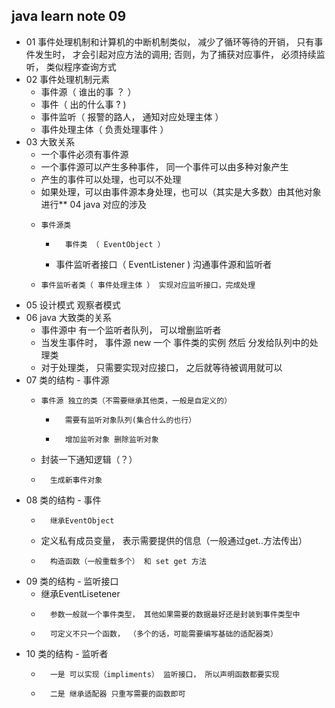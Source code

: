 ## java learn note 09

* 01	事件处理机制和计算机的中断机制类似， 减少了循环等待的开销， 只有事件发生时， 才会引起对应方法的调用; 否则，为了捕获对应事件， 必须持续监听， 类似程序查询方式
* 02 	事件处理机制元素
	*   事件源（  谁出的事 ？ ）
	*   事件（ 出的什么事 ? )
  *   事件监听（ 报警的路人， 通知对应处理主体 ）
  *   事件处理主体（ 负责处理事件 ）
* 03  大致关系
	*   一个事件必须有事件源
  *   一个事件源可以产生多种事件， 同一个事件可以由多种对象产生
  *   产生的事件可以处理，也可以不处理
  *   如果处理，可以由事件源本身处理，也可以（其实是大多数）由其他对象进行** 04  java 对应的涉及
  * 	事件源类 
	*		事件类 （ EventObject ） 
	* 	事件监听者接口（ EventListener ) 沟通事件源和监听者
  * 	事件监听者类（ 事件处理主体 ） 实现对应监听接口，完成处理
* 05  设计模式 观察者模式
* 06  java 大致类的关系
	*   事件源中 有一个监听者队列， 可以增删监听者
	*   当发生事件时， 事件源 new 一个 事件类的实例 然后 分发给队列中的处理类
	*   对于处理类， 只需要实现对应接口， 之后就等待被调用就可以
* 07	类的结构 - 事件源
  *		事件源 独立的类（不需要继承其他类，一般是自定义的） 
	*		需要有监听对象队列(集合什么的也行） 
	*		增加监听对象 删除监听对象
  *   封装一下通知逻辑（？）
	*		生成新事件对象
* 08	类的结构 - 事件
	*		继承EventObject
	* 	定义私有成员变量， 表示需要提供的信息（一般通过get..方法传出）
	*		构造函数（一般重载多个） 和 set get 方法
* 09  类的结构 - 监听接口
	* 	继承EventLisetener
	*		参数一般就一个事件类型， 其他如果需要的数据最好还是封装到事件类型中
	*		可定义不只一个函数， （多个的话，可能需要编写基础的适配器类）
* 10	类的结构 - 监听者
	*		一是 可以实现（impliments） 监听接口， 所以声明函数都要实现
	*		二是 继承适配器 只重写需要的函数即可

